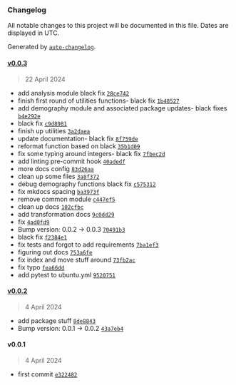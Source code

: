 ### Changelog

All notable changes to this project will be documented in this file. Dates are displayed in UTC.

Generated by [`auto-changelog`](https://github.com/CookPete/auto-changelog).

#### [v0.0.3](https://github.com/connor-french/spaceprime/compare/v0.0.2...v0.0.3)

> 22 April 2024

- add analysis module black fix [`28ce742`](https://github.com/connor-french/spaceprime/commit/28ce7425ba04a5ba495192f85c561e2f37bd21f1)
- finish first round of utilities functions- black fix [`1b48527`](https://github.com/connor-french/spaceprime/commit/1b485270a595d0fa47629978ff69863e97d0fbf0)
- add demography module and associated package updates- black fixes [`b4e292e`](https://github.com/connor-french/spaceprime/commit/b4e292ea1716c7b1a22bdb09b2d8f3b207292826)
- black fix [`c9d8981`](https://github.com/connor-french/spaceprime/commit/c9d8981c441eb38711b0f8af66b66ff95f7d9a67)
- finish up utilities [`3a2daea`](https://github.com/connor-french/spaceprime/commit/3a2daea878995e4e012993fc73c88a2d872487cb)
- update documentation- black fix [`8f759de`](https://github.com/connor-french/spaceprime/commit/8f759de3fbd16aa01eb77fb503440c97c587fad0)
- reformat function based on black [`35b1d09`](https://github.com/connor-french/spaceprime/commit/35b1d093a1d2770ca166a7a06f9867c7395309af)
- fix some typing around integers- black fix [`7fbec2d`](https://github.com/connor-french/spaceprime/commit/7fbec2d9a3f491ffc4b73db556e395374c5fa3ac)
- add linting pre-commit hook [`40adedf`](https://github.com/connor-french/spaceprime/commit/40adedf1f8a2879604889880ed7d5339eb0ad330)
- more docs config [`83d26aa`](https://github.com/connor-french/spaceprime/commit/83d26aac7c377c7bc4db5bd5ab6da08664d78c57)
- clean up some files [`3a8f372`](https://github.com/connor-french/spaceprime/commit/3a8f3725e58709b4ca6872eb2ed317bfe73b4a92)
- debug demography functions black fix [`c575312`](https://github.com/connor-french/spaceprime/commit/c5753128dfd5168fc201648912ec972138e0c120)
- fix mkdocs spacing [`ba3973f`](https://github.com/connor-french/spaceprime/commit/ba3973f04661ca41311369d6641fe29de6a73432)
- remove common module [`c447ef5`](https://github.com/connor-french/spaceprime/commit/c447ef5faae1ae3e3584d82f2e055be4d5ae295c)
- clean up docs [`182cfbc`](https://github.com/connor-french/spaceprime/commit/182cfbc3570bdd49b3669d6ef0073768a0bc93bc)
- add transformation docs [`9c0dd29`](https://github.com/connor-french/spaceprime/commit/9c0dd292581e658c4c3cd3ca71f196358128b4ed)
- fix [`4ad0fd9`](https://github.com/connor-french/spaceprime/commit/4ad0fd9e4ee41acae3d7cadbdbc49bd6de5d31f1)
- Bump version: 0.0.2 → 0.0.3 [`70491b3`](https://github.com/connor-french/spaceprime/commit/70491b384d92f05962bf23069b57166011923418)
- black fix [`f2384e1`](https://github.com/connor-french/spaceprime/commit/f2384e1cf4d4eaa6d5d41df8850ded5c80bb52c6)
- fix tests and forgot to add requirements [`7ba1ef3`](https://github.com/connor-french/spaceprime/commit/7ba1ef39c323ca5381f864188357218c394fb3a7)
- figuring out docs [`753a6fe`](https://github.com/connor-french/spaceprime/commit/753a6fe75078f76c837605bbeb96b405c38e482f)
- fix index and move stuff around [`73fb2ac`](https://github.com/connor-french/spaceprime/commit/73fb2acdd29fef12caf0ffa14d38ab05738f921b)
- fix typo [`fea66dd`](https://github.com/connor-french/spaceprime/commit/fea66ddf233b2774a71ead698c4822cc634b7396)
- add pytest to ubuntu.yml [`9520751`](https://github.com/connor-french/spaceprime/commit/9520751f93067bfb8115f053d59d55fecfc52a4a)

#### [v0.0.2](https://github.com/connor-french/spaceprime/compare/v0.0.1...v0.0.2)

> 4 April 2024

- add package stuff [`8de8843`](https://github.com/connor-french/spaceprime/commit/8de88438d371db3724e8853f47682635ed52b7f4)
- Bump version: 0.0.1 → 0.0.2 [`43a7eb4`](https://github.com/connor-french/spaceprime/commit/43a7eb4b2552552ba804327ae9fb738fb3e06290)

#### v0.0.1

> 4 April 2024

- first commit [`e322482`](https://github.com/connor-french/spaceprime/commit/e3224827c30df0e60b1d75a176befd84b5e7b5fd)

